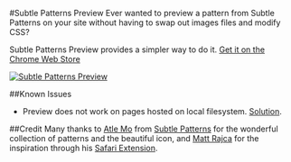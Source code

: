 #Subtle Patterns Preview
Ever wanted to preview a pattern from Subtle Patterns on your site without having to swap out images files and modify CSS?  

Subtle Patterns Preview provides a simpler way to do it. [Get it on the Chrome Web Store](https://chrome.google.com/webstore/detail/cnhhinfdmnakglphgajbakokcdhmdinf)

[![Subtle Patterns Preview](https://lh4.googleusercontent.com/5e16S2wIHGbk78W7xv-9F28ZtmGsnoTwEuBQrS3lGIgDovr9p6XPDznXZAudL4t6cZEdRUVwgE8=s640-h400-e365)](https://chrome.google.com/webstore/detail/cnhhinfdmnakglphgajbakokcdhmdinf)

##Known Issues
- Preview does not work on pages hosted on local filesystem. [Solution](https://github.com/overra/Subtle-Patterns-Chrome-Extension/wiki/Install-with-local-filesystem-permissions).

##Credit
Many thanks to [Atle Mo](http://www.atlemo.com/) from [Subtle Patterns](http://subtlepatterns.com) for the wonderful collection of patterns and the beautiful icon, and [Matt Rajca](http://mattrajca.com/) for the inspiration through his [Safari Extension](https://github.com/mattrajca/Safari-Extensions/tree/master/SubtlePatterns).